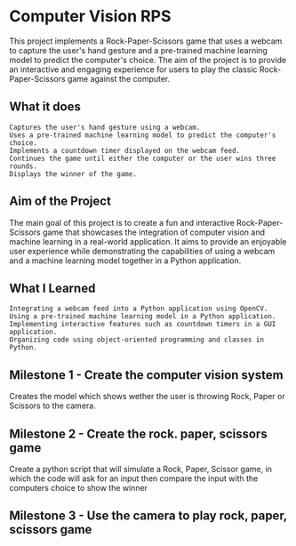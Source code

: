 # Computer Vision RPS
This project implements a Rock-Paper-Scissors game that uses a webcam to capture the user's hand gesture and a pre-trained machine learning model to predict the computer's choice. The aim of the project is to provide an interactive and engaging experience for users to play the classic Rock-Paper-Scissors game against the computer.

## What it does
    Captures the user's hand gesture using a webcam.
    Uses a pre-trained machine learning model to predict the computer's choice.
    Implements a countdown timer displayed on the webcam feed.
    Continues the game until either the computer or the user wins three rounds.
    Displays the winner of the game.
    
## Aim of the Project
The main goal of this project is to create a fun and interactive Rock-Paper-Scissors game that showcases the integration of computer vision and machine learning in a real-world application. It aims to provide an enjoyable user experience while demonstrating the capabilities of using a webcam and a machine learning model together in a Python application.

## What I Learned
    Integrating a webcam feed into a Python application using OpenCV.
    Using a pre-trained machine learning model in a Python application.
    Implementing interactive features such as countdown timers in a GUI application.
    Organizing code using object-oriented programming and classes in Python.

## Milestone 1 - Create the computer vision system
Creates the model which shows wether the user is throwing Rock, Paper or Scissors to the camera.

## Milestone 2 - Create the rock. paper, scissors game
Create a python script that will simulate a Rock, Paper, Scissor game, in which the code will ask for an input then compare the input with the computers choice to show the winner 

## Milestone 3 - Use the camera to play rock, paper, scissors game

